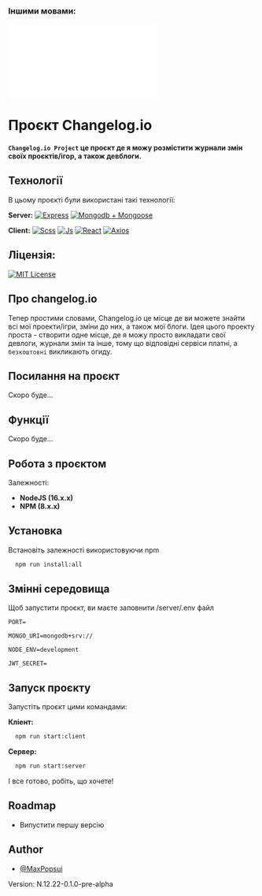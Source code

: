 ### Іншими мовами: 
![EN](./README.md)

# Проєкт Changelog.io

#### ```Changelog.io Project``` це проєкт де я можу розмістити журнали змін своїх проєктів/ігор, а також девблоги.

## Технології

В цьому проєкті були використані такі технології:

**Server:**
[![Express](https://img.shields.io/badge/-Express-292D3E?style=for-the-badge&logo=express)](https://expressjs.com/) 
[![Mongodb + Mongoose](https://img.shields.io/badge/-Mongodb%20+%20Mongoose-292D3E?style=for-the-badge&logo=mongodb)](https://mongoosejs.com/)

**Client:**
[![Scss](https://img.shields.io/badge/-SCSS-292D3E?style=for-the-badge&logo=SASS)](https://sass-lang.com/)
[![Js](https://img.shields.io/badge/-JavaScript-292D3E?style=for-the-badge&logo=JavaScript)](https://developer.mozilla.org/en-US/docs/Web/JavaScript)
[![React](https://img.shields.io/badge/react-292D3E?style=for-the-badge&logo=react)](https://reactjs.org/)
[![Axios](https://img.shields.io/badge/-Axios-292D3E?style=for-the-badge&logo=axios)](https://axios-http.com/)

## Ліцензія:

[![MIT License](https://img.shields.io/badge/License-MIT-green.svg)](https://choosealicense.com/licenses/mit/)

## Про changelog.io

Тепер простими словами, Changelog.io це місце де ви можете знайти всі мої проекти/ігри, зміни до них, а також мої блоги. Ідея цього проекту проста - створити одне місце, де я можу просто викладати свої девлоги, журнали змін та інше, тому що відповідні сервіси платні, а ```безкоштовні``` викликають огиду.

## Посилання на проєкт

Скоро буде...


## Функції
Скоро буде...


## Робота з проєктом

Залежності:

* **NodeJS (16.x.x)**
* **NPM (8.x.x)**

## Установка

Встановіть залежності використовуючи npm

```bash
  npm run install:all
```
## Змінні середовища

Щоб запустити проєкт, ви маєте заповнити /server/.env файл

`PORT=`

`MONGO_URI=mongodb+srv://`

`NODE_ENV=development`

`JWT_SECRET=`

## Запуск проєкту

Запустіть проєкт цими командами:

**Кліент:**
```bash
  npm run start:client
```

**Сервер:**
```bash
  npm run start:server
```

І все готово, робіть, що хочете!
## Roadmap

- Випустити першу версію


## Author

- [@MaxPopsui](https://www.github.com/MaxPopsuy)

Version: N.12.22-0.1.0-pre-alpha